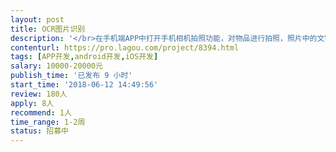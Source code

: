```yaml
---                
layout: post       
title: OCR图片识别           
description: '</br>在手机端APP中打开手机相机拍照功能，对物品进行拍照，照片中的文字和LOGO进行识别，并与特殊关键字进行比对，对比吻合度高于90%。对图片进行保真压缩(类似微信压缩算法)后上传服务器。低于90%重新拍照</br></br>使用场景（这个平台发不了图）</br>1：超市陈列照片</br>2：干杂铺</br></br>输出成果物</br>安卓和IOS客户端原生模块代码（测试验证可用简单的APP进行验证）</br>'     
contenturl: https://pro.lagou.com/project/8394.html      
tags: [APP开发,android开发,iOS开发]            
salary: 10000-20000元          
publish_time: '已发布 9 小时'         
start_time: '2018-06-12 14:49:56'           
review: 180人                   
apply: 8人                   
recommend: 1人                   
time_range: 1-2周              
status: 招募中                  
---                 
```

